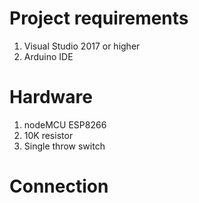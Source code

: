 # Project requirements
1. Visual Studio 2017 or higher
2. Arduino IDE

# Hardware
1. nodeMCU ESP8266
2. 10K resistor
3. Single throw switch 

# Connection

